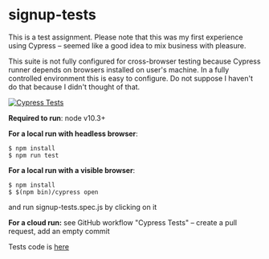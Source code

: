 # signup-tests

This is a test assignment. 
Please note that this was my first experience using Cypress – seemed like a good idea to mix business with pleasure.

This suite is not fully configured for cross-browser testing because Cypress runner depends on browsers installed on user's machine.
In a fully controlled environment this is easy to configure. Do not suppose I haven't do that because I didn't thought of that.

[![Cypress Tests](https://github.com/kirillburton/signup-tests/actions/workflows/main.yml/badge.svg?branch=main)](https://github.com/kirillburton/signup-tests/actions/workflows/main.yml)

**Required to run**:
node v10.3+

**For a local run with headless browser**:
```
$ npm install
$ npm run test
```

**For a local run with a visible browser**:
```
$ npm install
$ $(npm bin)/cypress open
```
and run signup-tests.spec.js by clicking on it

**For a cloud run:**
see GitHub workflow "Cypress Tests" – create a pull request, add an empty commit


Tests code is [here](https://github.com/kirillburton/signup-tests/blob/main/tests/signup-tests.spec.js)
